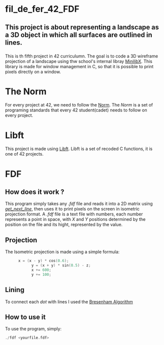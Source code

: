 
# fil_de_fer_42_FDF

## This project is about representing a landscape as a 3D object in which all surfaces are outlined in lines.

###

This is th fifth project in 42 curriculumn. The goal is to code a 3D wireframe projection of a landscape using thw school's internal libray [MinilibX](https://github.com/42Paris/minilibx-linux). This library is made for window management in C, so that it is possible to print pixels directly on a window.

# The Norm

For every project at 42, we need to follow the [Norm](https://github.com/MagicHatJo/-42-Norm/blob/master/norme.en.pdf). The *Norm* is a set of programing standards that every 42 student(cadet) needs to follow on every project.

# Libft

This project is made using [Libft](https://github.com/MarcosFlavioGS/Libft). Libft is a set of recoded C functions, it is one of 42 projects.

# FDF

## How does it work ?

This program simply takes any *.fdf* file and reads it into a 2D matrix using *[get_next_line](https://github.com/MarcosFlavioGS/Get_next_line_42)*, then uses it to print pixels on the screen in isometric projection format. A *.fdf* file is a text file with numbers, each number represents a point in space, with *X* and *Y* positions determined by the position on the file and its hight, represented by the value.

## Projection

The Isometric projection is made using a simple formula:
```c
      x = (x - y) * cos(0.6);
			y = (x + y) * sin(0.5) - z;
			x += 600;
			y += 100;
```
## Lining

To connect each *dot* with lines I used the [Bresenham Algorithm](https://en.wikipedia.org/wiki/Bresenham%27s_line_algorithm)

## How to use it

To use the program, simply:

```c
./fdf <yourfile.fdf>
```
